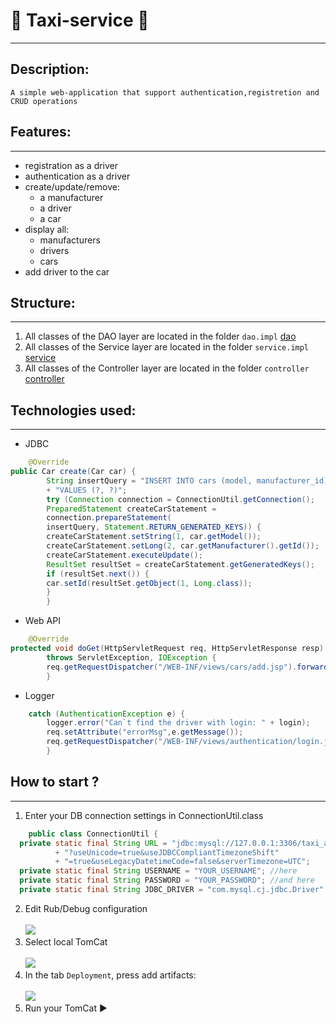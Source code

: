 ﻿# :oncoming_taxi: Taxi-service :oncoming_taxi:
___

## Description:
`A simple web-application that support authentication,registretion and CRUD operations`

## Features:
___
- registration as a driver
- authentication as a driver
- create/update/remove:
  - a manufacturer
  - a driver
  - a car
- display all:
  - manufacturers
  - drivers
  - cars
- add driver to the car

## Structure:
___
1. All classes of the DAO layer are located in the folder `dao.impl` [dao](https://github.com/k1llzers/taxi-service/tree/main/src/main/java/taxi/dao/impl)
2. All classes of the Service layer are located in the folder `service.impl` [service](https://github.com/k1llzers/taxi-service/tree/main/src/main/java/taxi/service/impl)
3. All classes of the Controller layer are located in the folder `controller` [controller](https://github.com/k1llzers/taxi-service/tree/main/src/main/java/taxi/controller/impl)

## Technologies used:
___
- JDBC <br>
```java
    @Override
public Car create(Car car) {
        String insertQuery = "INSERT INTO cars (model, manufacturer_id)"
        + "VALUES (?, ?)";
        try (Connection connection = ConnectionUtil.getConnection();
        PreparedStatement createCarStatement =
        connection.prepareStatement(
        insertQuery, Statement.RETURN_GENERATED_KEYS)) {
        createCarStatement.setString(1, car.getModel());
        createCarStatement.setLong(2, car.getManufacturer().getId());
        createCarStatement.executeUpdate();
        ResultSet resultSet = createCarStatement.getGeneratedKeys();
        if (resultSet.next()) {
        car.setId(resultSet.getObject(1, Long.class));
        }
        }
```
- Web API <br>
```java
    @Override
protected void doGet(HttpServletRequest req, HttpServletResponse resp)
        throws ServletException, IOException {
        req.getRequestDispatcher("/WEB-INF/views/cars/add.jsp").forward(req, resp);
        }
```
- Logger <br>
```java
    catch (AuthenticationException e) {
        logger.error("Can`t find the driver with login: " + login);
        req.setAttribute("errorMsg",e.getMessage());
        req.getRequestDispatcher("/WEB-INF/views/authentication/login.jsp").forward(req,resp);
        }
```
## How to start ?
___
1. Enter your DB connection settings in ConnectionUtil.class <br>
```java
    public class ConnectionUtil {
  private static final String URL = "jdbc:mysql://127.0.0.1:3306/taxi_app"
          + "?useUnicode=true&useJDBCCompliantTimezoneShift"
          + "=true&useLegacyDatetimeCode=false&serverTimezone=UTC";
  private static final String USERNAME = "YOUR_USERNAME"; //here
  private static final String PASSWORD = "YOUR_PASSWORD"; //and here
  private static final String JDBC_DRIVER = "com.mysql.cj.jdbc.Driver";
```
2. Edit Rub/Debug configuration <br><br>
   <img src="https://devcolibri.com/cp/wp-content/uploads/2014/03/4249_2.png">
3. Select local TomCat <br><br>
   <img src="https://devcolibri.com/cp/wp-content/uploads/2014/03/4249_3.png">
4. In the tab `Deployment`, press add artifacts: <br><br>
   <img src="https://devcolibri.com/cp/wp-content/uploads/2014/03/4249_6.png">
5. Run your TomCat :arrow_forward: 
